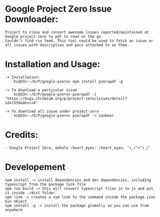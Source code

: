 # Google Project Zero Issue Downloader:
	Project to clone and convert awesome issues reported/maintained at Google project-zero to pdf to read on the go. 
	Couldn't find rss feed. This tool could be used to fetch an issue or all issues with description and pocs attached to an them.

# Installation and Usage:

```
-> Installation:
    hc@d3n:~/D/P/google-pzero> npm install pzeropdf -g

-> To download a particular issue
    hc@d3n:~/D/P/google-pzero> pzeropdf -i "https://bugs.chromium.org/p/project-zero/issues/detail?id=1556&desc=4"

-> To download all issue under project-zero
    hc@d3n:~/D/P/google-pzero> pzeropdf -r ianbeer
```

# Credits:
	
	- Google Project Zero, mahalo :heart_eyes: :heart_eyes: ¯\_(^▾^)_/¯

# Developement

```
npm install -> install dependencies and dev dependencies, including typescript from the package lock file
npm run build -> this will convert typescript files in to js and put it inside ./dist folder
npm link -> creates a sym link to the command inside the package.json bin object
npm install -g -> install the package globally so you can use from anywhere
```
